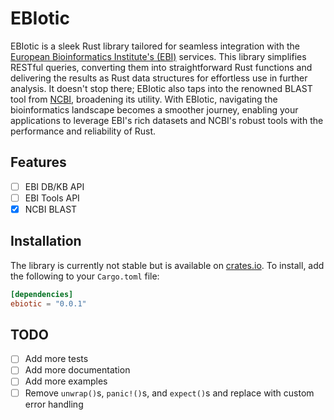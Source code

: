 # EBIotic

EBIotic is a sleek Rust library tailored for seamless integration with
the [European Bioinformatics Institute's (EBI)](https://www.ebi.ac.uk/)
services. This library simplifies RESTful queries, converting them into straightforward Rust functions and delivering
the results as Rust data structures for effortless use in further analysis. It doesn't stop there; EBIotic also taps
into the renowned BLAST tool from [NCBI](https://www.ncbi.nlm.nih.gov/), broadening its utility. With EBIotic,
navigating the bioinformatics landscape
becomes a smoother journey, enabling your applications to leverage EBI's rich datasets and NCBI's robust tools with the
performance and reliability of Rust.

## Features

- [ ] EBI DB/KB API
- [ ] EBI Tools API
- [x] NCBI BLAST

## Installation

The library is currently not stable but is available on [crates.io](https://crates.io/crates/ebiotic). To install, add
the following to your `Cargo.toml` file:

```toml
[dependencies]
ebiotic = "0.0.1"
```

## TODO

- [ ] Add more tests
- [ ] Add more documentation
- [ ] Add more examples
- [ ] Remove `unwrap()`s, `panic!()`s, and `expect()`s and replace with custom error handling